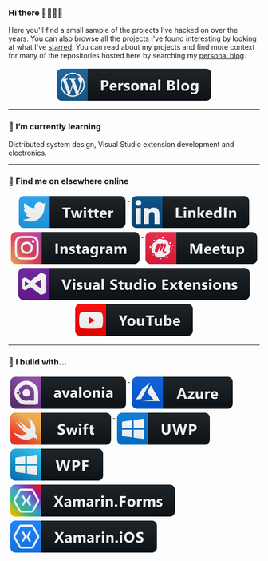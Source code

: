 ### Hi there 🎉🎈🎉🎈

Here you'll find a small sample of the projects I've hacked on over the years. You can also browse all the projects I've found interesting by looking at what I've [starred](https://github.com/MikeCodesDotNET?tab=stars). You can read about my projects and find more context for many of the repositories hosted here by searching my [personal blog](https://mikecodes.net). 

<p align="center">
  <a href="https://mikecodes.net">
    <img src="/Resources/personalBlog.svg" alt="Personal" style="vertical-align:top; margin:4px">
  </a>  
</p>

---
### 🌱 I’m currently learning
Distributed system design, Visual Studio extension development and electronics. 



---
### 📢 Find me on elsewhere online
<p align="center">
  <a href="https://twitter.com/mikecodesdotnet">
    <img src="/Resources/twitter.svg" alt="Twitter" style="vertical-align:top; margin:4px">
  </a>  

  <a href="https://www.linkedin.com/in/micjames/">
    <img src="/Resources/linkedin.svg" alt="LinkedIn" style="vertical-align:top; margin:4px">
  </a>

  <a href="https://www.instagram.com/micjames6/">
    <img src="/Resources/instagram.svg" alt="Instagram" style="vertical-align:top; margin:4px">
  </a>

  <a href="https://www.meetup.com/members/186160064/">
    <img src="/Resources/meetup.svg" alt="Meetup" style="vertical-align:top; margin:4px">
  </a>

   <a href="https://marketplace.visualstudio.com/publishers/MikeJames">
    <img src="/Resources/VisualStudioExtensions.svg" alt="VS Marketplace" style="vertical-align:top; margin:4px">
  </a>


 <a href="https://www.youtube.com/c/MichaelJames6/">
    <img src="/Resources/youtube.svg" alt="Contribuyentes" style="vertical-align:top; margin:4px">
  </a>
</p>

<hr>

### 🚧 I build with...

<p>
  <a href="http://avaloniaui.net/">
    <img src="/Resources/avalonia.svg" alt="VS Marketplace" style="vertical-align:top; margin:4px">
  </a>

 <a href="https://azure.microsoft.com/en-gb/">
    <img src="/Resources/azure.svg" alt="Contribuyentes" style="vertical-align:top; margin:4px">
  </a>

  <a href="https://github.com/apple/swift">
    <img src="/Resources/swift.svg" alt="Contribuyentes" style="vertical-align:top; margin:4px">
  </a>

  <a href="https://docs.microsoft.com/en-us/windows/uwp/">
    <img src="/Resources/uwp.svg" alt="Meetup" style="vertical-align:top; margin:4px">
  </a>

  <a href="https://github.com/dotnet/wpf">
    <img src="/Resources/wpf.svg" alt="Instagram" style="vertical-align:top; margin:4px">
  </a>

  <a href="https://github.com/xamarin/Xamarin.Forms">
    <img src="/Resources/xamarinForms.svg" alt="LinkedIn" style="vertical-align:top; margin:4px">
  </a>

  <a href="https://github.com/xamarin/xamarin-macios">
      <img src="/Resources/xamariniOS.svg" alt="Twitter" style="vertical-align:top; margin:4px">
  </a>  


</p>

<!--
**MikeCodesDotNET/MikeCodesDotNET** is a ✨ _special_ ✨ repository because its `README.md` (this file) appears on your GitHub profile.

Here are some ideas to get you started:

- 🔭 I’m currently working on ...
- 🌱 I’m currently learning ...
- 👯 I’m looking to collaborate on ...
- 🤔 I’m looking for help with ...
- 💬 Ask me about ...
- 📫 How to reach me: ...
- 😄 Pronouns: ...
- ⚡ Fun fact: ...
-->
